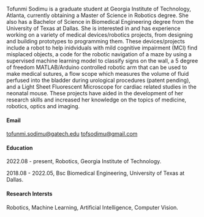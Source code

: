 
Tofunmi Sodimu is a graduate student at Georgia Institute of Technology, Atlanta, currently obtaining a Master of Science in Robotics degree. She also has a Bachelor of Science in Biomedical Engineering degree from the University of Texas at Dallas. She is interested in and has experience working on a variety of medical devices/robotics projects, from designing and building prototypes to programming them. These devices/projects include a robot to help inidviduals with mild cognitive impairment (MCI) find misplaced objects, a code for the robotic navigation of a maze by using a supervised machine learning model to classify signs on the wall, a 5 degree of freedom MATLAB/Arduino controlled robotic arm that can be used to make medical sutures, a flow scope which measures the volume of fluid perfused into the bladder during urological procedures (patent pending), and a Light Sheet Fluorescent Microscope for cardiac related studies in the neonatal mouse. These projects have aided in the development of her research skills and increased her knowledge on the topics of medicine, robotics, optics and imaging.

#### Email
tofunmi.sodimu@gatech.edu
tofsodimu@gmail.com

#### Education
2022.08 - present, Robotics, Georgia Institute of Technology.

2018.08 - 2022.05, Bsc Biomedical Engineering, University of Texas at Dallas.

#### Research Intersts
Robotics, Machine Learning, Artificial Intelligence, Computer Vision.
